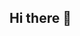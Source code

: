 ## Hi there 👋

<!--
Languages: Java, Python, SQL, Swift, Typescript, C#
-->


<!--
Frameworks and Tools: Xcode, Visual Studio, Azure Services, Git, Jira, Confluence, React, Docker, Dbeaver-->


